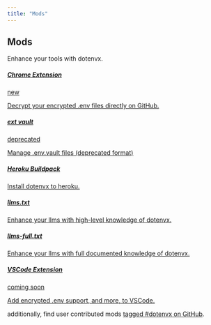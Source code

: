 ```yaml
---
title: "Mods"
---
```


<section class="max-w-3xl mx-auto mt-20 flex flex-col px-5">
  <h2 class="my-5 text-center text-5xl sm:text-6xl md:text-7xl lg:text-8xl font-bold tracking-tight leading-none text-zinc-950 dark:text-[#ECD53F]">Mods</h2>
  <p class="mx-auto mt-3 max-w-3xl text-center text-md md:text-lg text-zinc-600 leading-2 mb-6">Enhance your tools with dotenvx.</p>

  <div class="grid grid-cols-1 gap-3">
    <a class="card h-100 border border-zinc-200 dark:border-zinc-800 rounded py-3.5 px-4 gap-4 hover:border-yellow-400 dark:hover:border-yellow-300" href="/chrome-extension">
      <div class="flex gap-x-2 items-center">
        <h5 class="font-bold text-lg">Chrome Extension</h5>
        <span class="text-blue-500 font-bold">new</span>
      </div>
      <p class="text-zinc-500">Decrypt your encrypted .env files directly on GitHub.</p>
    </a>
    <a class="card h-100 border border-zinc-200 dark:border-zinc-800 rounded py-3.5 px-4 gap-4 hover:border-yellow-400 dark:hover:border-yellow-300" href="https://github.com/dotenvx/dotenvx-ext-vault">
      <div class="flex gap-x-2 items-center">
        <h5 class="font-bold text-lg">ext vault</h5>
        <span class="text-red-500 font-normal">deprecated</span>
      </div>
      <p class="text-zinc-500">Manage .env.vault files (deprecated format)</p>
    </a>
    <a class="card h-100 border border-zinc-200 dark:border-zinc-800 rounded py-3.5 px-4 gap-4 hover:border-yellow-400 dark:hover:border-yellow-300" href="https://github.com/dotenvx/heroku-buildpack-dotenvx">
      <div class="flex gap-x-2 items-center">
        <h5 class="font-bold text-lg">Heroku Buildpack</h5>
        <span class="text-zinc-500 font-normal italic"></span>
      </div>
      <p class="text-zinc-500">Install dotenvx to heroku.</p>
    </a>
    <a class="card h-100 border border-zinc-200 dark:border-zinc-800 rounded py-3.5 px-4 gap-4 hover:border-yellow-400 dark:hover:border-yellow-300" href="/llms.txt">
      <div class="flex gap-x-2 items-center">
        <h5 class="font-bold text-lg">llms.txt</h5>
        <span class="text-zinc-500 font-normal italic"></span>
      </div>
      <p class="text-zinc-500">Enhance your llms with high-level knowledge of dotenvx.</p>
    </a>
    <a class="card h-100 border border-zinc-200 dark:border-zinc-800 rounded py-3.5 px-4 gap-4 hover:border-yellow-400 dark:hover:border-yellow-300" href="/llms-full.txt">
      <div class="flex gap-x-2 items-center">
        <h5 class="font-bold text-lg">llms-full.txt</h5>
        <span class="text-zinc-500 font-normal italic"></span>
      </div>
      <p class="text-zinc-500">Enhance your llms with full documented knowledge of dotenvx.</p>
    </a>
    <a class="card h-100 border border-zinc-200 dark:border-zinc-800 rounded py-3.5 px-4 gap-4 hover:border-yellow-400 dark:hover:border-yellow-300" href="https://github.com/dotenvx/dotenvx-vscode">
      <div class="flex gap-x-2 items-center">
        <h5 class="font-bold text-lg">VSCode Extension</h5>
        <span class="text-emerald-500 font-normal italic">coming soon</span>
      </div>
      <p class="text-zinc-500">Add encrypted .env support, and more, to VSCode.</p>
    </a>
  </div>

  <p class="my-10 text-center text-zinc-500 text-sm">additionally, find user contributed mods <a class="link-secondary underline" href="https://github.com/topics/dotenvx">tagged <span class="">#dotenvx</span> on GitHub</a>.</p>
</section>
